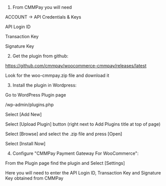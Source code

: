 
1. From CMMPay you will need

ACCOUNT -> API Credentials & Keys 

API Login ID

Transaction Key

Signature Key

2. Get the plugin from github:

https://github.com/cmmpay/woocommerce-cmmpay/releases/latest

Look for the woo-cmmpay.zip file and download it

3. Install the plugin in Wordpress:

Go to WordPress Plugin page

/wp-admin/plugins.php

Select [Add New]

Select [Upload Plugin] button (right next to Add Plugins title at top of page)

Select [Browse] and select the .zip file and press [Open]

Select [Install Now]

4. Configure "CMMPay Payment Gateway For WooCommerce":

From the Plugin page find the plugin and Select [Settings]

Here you will need to enter the API Login ID, Transaction Key and Signature Key obtained from CMMPay
